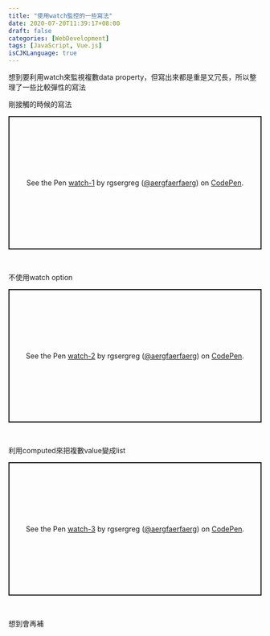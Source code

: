 ```yaml
---
title: "使用watch監控的一些寫法"
date: 2020-07-20T11:39:17+08:00
draft: false
categories: [WebDevelopment]
tags: [JavaScript, Vue.js]
isCJKLanguage: true
---
```

想到要利用watch來監視複數data property，但寫出來都是重是又冗長，所以整理了一些比較彈性的寫法
<!--more-->
剛接觸的時候的寫法
<p class="codepen" data-height="265" data-theme-id="light" data-default-tab="js,result" data-user="aergfaerfaerg" data-slug-hash="gOaYGRW" style="height: 265px; box-sizing: border-box; display: flex; align-items: center; justify-content: center; border: 2px solid; margin: 1em 0; padding: 1em;" data-pen-title="watch-1">
  <span>See the Pen <a href="https://codepen.io/aergfaerfaerg/pen/gOaYGRW">
  watch-1</a> by rgsergreg (<a href="https://codepen.io/aergfaerfaerg">@aergfaerfaerg</a>)
  on <a href="https://codepen.io">CodePen</a>.</span>
</p>
<script async src="https://static.codepen.io/assets/embed/ei.js"></script>
  
  <br>
  
不使用watch option
<p class="codepen" data-height="265" data-theme-id="light" data-default-tab="js,result" data-user="aergfaerfaerg" data-slug-hash="eYJbmYw" style="height: 265px; box-sizing: border-box; display: flex; align-items: center; justify-content: center; border: 2px solid; margin: 1em 0; padding: 1em;" data-pen-title="watch-2">
  <span>See the Pen <a href="https://codepen.io/aergfaerfaerg/pen/eYJbmYw">
  watch-2</a> by rgsergreg (<a href="https://codepen.io/aergfaerfaerg">@aergfaerfaerg</a>)
  on <a href="https://codepen.io">CodePen</a>.</span>
</p>
<script async src="https://static.codepen.io/assets/embed/ei.js"></script>
  
  <br>
  
利用computed來把複數value變成list
<p class="codepen" data-height="265" data-theme-id="light" data-default-tab="js,result" data-user="aergfaerfaerg" data-slug-hash="rNxoaNX" style="height: 265px; box-sizing: border-box; display: flex; align-items: center; justify-content: center; border: 2px solid; margin: 1em 0; padding: 1em;" data-pen-title="watch-3">
  <span>See the Pen <a href="https://codepen.io/aergfaerfaerg/pen/rNxoaNX">
  watch-3</a> by rgsergreg (<a href="https://codepen.io/aergfaerfaerg">@aergfaerfaerg</a>)
  on <a href="https://codepen.io">CodePen</a>.</span>
</p>
<script async src="https://static.codepen.io/assets/embed/ei.js"></script>
  
  <br>
  
想到會再補